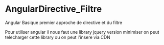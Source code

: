 # AngularDirective_Filtre
Angular Basique  premier approche de directive et du filtre


Pour utiliser angular il nous faut  une library jquery version minimiser 
on peut telecharger cette library ou on peut  l'insere via CDN <script src="https://cdnjs.cloudflare.com/ajax/libs/angular.js/1.8.0/angular.min.js" integrity="sha512-jiG+LwJB0bmXdn4byKzWH6whPpnLy1pnGA/p3VCXFLk4IJ/Ftfcb22katPTapt35Q6kwrlnRheK6UPOIdJhYTA==" crossorigin="anonymous"></script>
